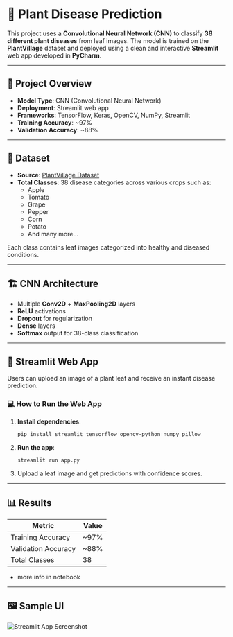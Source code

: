 # 🌿 Plant Disease Prediction

This project uses a **Convolutional Neural Network (CNN)** to classify **38 different plant diseases** from leaf images. The model is trained on the **PlantVillage** dataset and deployed using a clean and interactive **Streamlit** web app developed in **PyCharm**.

---

## 🧠 Project Overview

- **Model Type**: CNN (Convolutional Neural Network)
- **Deployment**: Streamlit web app
- **Frameworks**: TensorFlow, Keras, OpenCV, NumPy, Streamlit
- **Training Accuracy**: ~97%
- **Validation Accuracy**: ~88%

---

## 📁 Dataset

- **Source**: [PlantVillage Dataset](https://www.kaggle.com/datasets/emmarex/plantdisease)
- **Total Classes**: 38 disease categories across various crops such as:
  - Apple
  - Tomato
  - Grape
  - Pepper
  - Corn
  - Potato
  - And many more…

Each class contains leaf images categorized into healthy and diseased conditions.

---

## 🏗️ CNN Architecture

- Multiple **Conv2D** + **MaxPooling2D** layers
- **ReLU** activations
- **Dropout** for regularization
- **Dense** layers
- **Softmax** output for 38-class classification

---

## 🚀 Streamlit Web App

Users can upload an image of a plant leaf and receive an instant disease prediction.

### 💻 How to Run the Web App

1. **Install dependencies**:
   ```bash
   pip install streamlit tensorflow opencv-python numpy pillow
   ```

2. **Run the app**:
   ```bash
   streamlit run app.py
   ```

3. Upload a leaf image and get predictions with confidence scores.

---

## 📊 Results

| Metric              | Value         |
|---------------------|---------------|
| Training Accuracy   | ~97%          |
| Validation Accuracy | ~88%          |
| Total Classes       | 38            |

- more info in notebook

---

## 🖼️ Sample UI

![Streamlit App Screenshot]()
